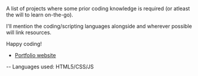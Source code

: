 A list of projects where some prior coding knowledge is required (or atleast the will to learn on-the-go).

I'll mention the coding/scripting languages alongside and wherever possible will link resources.

Happy coding!

- [Portfolio website](shorturl.at/dorI0) 

-- Languages used: HTML5/CSS/JS

